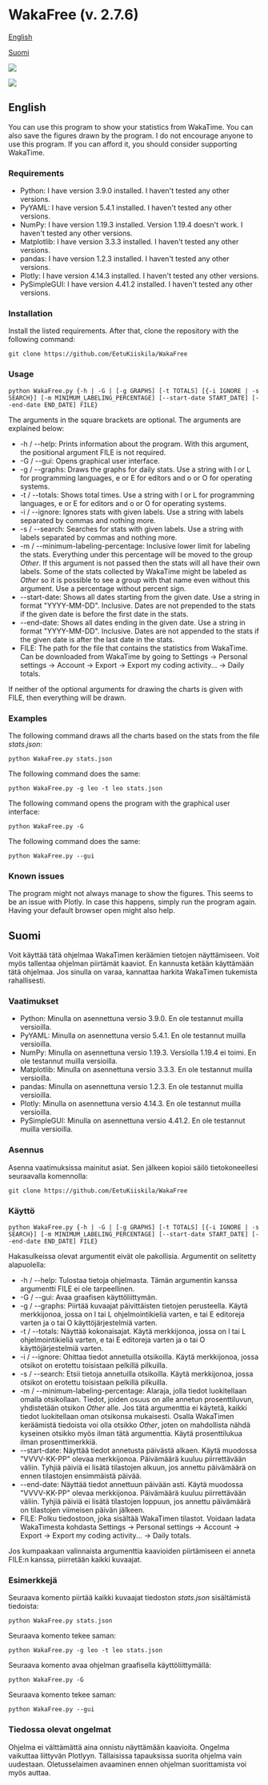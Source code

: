 # WakaFree (v. 2.7.6)

[English](#english)

[Suomi](#suomi)

![](https://i.imgur.com/a1OcuWY.png)

![](https://i.imgur.com/PUW7z5A.png)

## English

You can use this program to show your statistics from WakaTime. You can also save the figures drawn by the program. I do not encourage anyone to use this program. If you can afford it, you should consider supporting WakaTime.

### Requirements

- Python: I have version 3.9.0 installed. I haven't tested any other versions.
- PyYAML: I have version 5.4.1 installed. I haven't tested any other versions.
- NumPy: I have version 1.19.3 installed. Version 1.19.4 doesn't work. I haven't tested any other versions.
- Matplotlib: I have version 3.3.3 installed. I haven't tested any other versions.
- pandas: I have version 1.2.3 installed. I haven't tested any other versions.
- Plotly: I have version 4.14.3 installed. I haven't tested any other versions.
- PySimpleGUI: I have version 4.41.2 installed. I haven't tested any other versions.

### Installation

Install the listed requirements. After that, clone the repository with the following command:

`git clone https://github.com/EetuKiiskila/WakaFree`

### Usage

`python WakaFree.py {-h | -G | [-g GRAPHS] [-t TOTALS] [{-i IGNORE | -s SEARCH}] [-m MINIMUM_LABELING_PERCENTAGE] [--start-date START_DATE] [--end-date END_DATE] FILE}`

The arguments in the square brackets are optional. The arguments are explained below:
- -h / --help: Prints information about the program. With this argument, the positional argument FILE is not required.
- -G / --gui: Opens graphical user interface.
- -g / --graphs: Draws the graphs for daily stats. Use a string with l or L for programming languages, e or E for editors and o or O for operating systems.
- -t / --totals: Shows total times. Use a string with l or L for programming languages, e or E for editors and o or O for operating systems.
- -i / --ignore: Ignores stats with given labels. Use a string with labels separated by commas and nothing more.
- -s / --search: Searches for stats with given labels. Use a string with labels separated by commas and nothing more.
- -m / --minimum-labeling-percentage: Inclusive lower limit for labeling the stats. Everything under this percentage will be moved to the group *Other*. If this argument is not passed then the stats will all have their own labels. Some of the stats collected by WakaTime might be labeled as *Other* so it is possible to see a group with that name even without this argument. Use a percentage without percent sign.
- --start-date: Shows all dates starting from the given date. Use a string in format "YYYY-MM-DD". Inclusive. Dates are not prepended to the stats if the given date is before the first date in the stats.
- --end-date: Shows all dates ending in the given date. Use a string in format "YYYY-MM-DD". Inclusive. Dates are not appended to the stats if the given date is after the last date in the stats.
- FILE: The path for the file that contains the statistics from WakaTime. Can be downloaded from WakaTime by going to Settings &#8594; Personal settings &#8594; Account &#8594; Export &#8594; Export my coding activity... &#8594; Daily totals.

If neither of the optional arguments for drawing the charts is given with FILE, then everything will be drawn.

### Examples

The following command draws all the charts based on the stats from the file *stats.json*:

`python WakaFree.py stats.json`

The following command does the same:

`python WakaFree.py -g leo -t leo stats.json`

The following command opens the program with the graphical user interface:

`python WakaFree.py -G`

The following command does the same:

`python WakaFree.py --gui`

### Known issues

The program might not always manage to show the figures. This seems to be an issue with Plotly. In case this happens, simply run the program again. Having your default browser open might also help.

## Suomi

Voit käyttää tätä ohjelmaa WakaTimen keräämien tietojen näyttämiseen. Voit myös tallentaa ohjelman piirtämät kaaviot. En kannusta ketään käyttämään tätä ohjelmaa. Jos sinulla on varaa, kannattaa harkita WakaTimen tukemista rahallisesti.

### Vaatimukset

- Python: Minulla on asennettuna versio 3.9.0. En ole testannut muilla versioilla.
- PyYAML: Minulla on asennettuna versio 5.4.1. En ole testannut muilla versioilla.
- NumPy: Minulla on asennettuna versio 1.19.3. Versiolla 1.19.4 ei toimi. En ole testannut muilla versioilla.
- Matplotlib: Minulla on asennettuna versio 3.3.3. En ole testannut muilla versioilla.
- pandas: Minulla on asennettuna versio 1.2.3. En ole testannut muilla versioilla.
- Plotly: Minulla on asennettuna versio 4.14.3. En ole testannut muilla versioilla.
- PySimpleGUI: Minulla on asennettuna versio 4.41.2. En ole testannut muilla versioilla.

### Asennus

Asenna vaatimuksissa mainitut asiat. Sen jälkeen kopioi säilö tietokoneellesi seuraavalla komennolla:

`git clone https://github.com/EetuKiiskila/WakaFree`

### Käyttö

`python WakaFree.py {-h | -G | [-g GRAPHS] [-t TOTALS] [{-i IGNORE | -s SEARCH}] [-m MINIMUM_LABELING_PERCENTAGE] [--start-date START_DATE] [--end-date END_DATE] FILE}`

Hakasulkeissa olevat argumentit eivät ole pakollisia. Argumentit on selitetty alapuolella:
- -h / --help: Tulostaa tietoja ohjelmasta. Tämän argumentin kanssa argumentti FILE ei ole tarpeellinen.
- -G / --gui: Avaa graafisen käyttöliittymän.
- -g / --graphs: Piirtää kuvaajat päivittäisten tietojen perusteella. Käytä merkkijonoa, jossa on l tai L ohjelmointikieliä varten, e tai E editoreja varten ja o tai O käyttöjärjestelmiä varten.
- -t / --totals: Näyttää kokonaisajat. Käytä merkkijonoa, jossa on l tai L ohjelmointikieliä varten, e tai E editoreja varten ja o tai O käyttöjärjestelmiä varten.
- -i / --ignore: Ohittaa tiedot annetuilla otsikoilla. Käytä merkkijonoa, jossa otsikot on erotettu toisistaan pelkillä pilkuilla.
- -s / --search: Etsii tietoja annetuilla otsikoilla. Käytä merkkijonoa, jossa otsikot on erotettu toisistaan pelkillä pilkuilla.
- -m / --minimum-labeling-percentage: Alaraja, jolla tiedot luokitellaan omalla otsikollaan. Tiedot, joiden osuus on alle annetun prosenttiluvun, yhdistetään otsikon *Other* alle. Jos tätä argumenttia ei käytetä, kaikki tiedot luokitellaan oman otsikonsa mukaisesti. Osalla WakaTimen keräämistä tiedoista voi olla otsikko *Other*, joten on mahdollista nähdä kyseinen otsikko myös ilman tätä argumenttia. Käytä prosenttilukua ilman prosenttimerkkiä.
- --start-date: Näyttää tiedot annetusta päivästä alkaen. Käytä muodossa "VVVV-KK-PP" olevaa merkkijonoa. Päivämäärä kuuluu piirrettävään väliin. Tyhjiä päiviä ei lisätä tilastojen alkuun, jos annettu päivämäärä on ennen tilastojen ensimmäistä päivää.
- --end-date: Näyttää tiedot annettuun päivään asti. Käytä muodossa "VVVV-KK-PP" olevaa merkkijonoa. Päivämäärä kuuluu piirrettävään väliin. Tyhjiä päiviä ei lisätä tilastojen loppuun, jos annettu päivämäärä on tilastojen viimeisen päivän jälkeen.
- FILE: Polku tiedostoon, joka sisältää WakaTimen tilastot. Voidaan ladata WakaTimesta kohdasta Settings &#8594; Personal settings &#8594; Account &#8594; Export &#8594; Export my coding activity... &#8594; Daily totals.

Jos kumpaakaan valinnaista argumenttia kaavioiden piirtämiseen ei anneta FILE:n kanssa, piirretään kaikki kuvaajat.

### Esimerkkejä

Seuraava komento piirtää kaikki kuvaajat tiedoston *stats.json* sisältämistä tiedoista:

`python WakaFree.py stats.json`

Seuraava komento tekee saman:

`python WakaFree.py -g leo -t leo stats.json`

Seuraava komento avaa ohjelman graafisella käyttöliittymällä:

`python WakaFree.py -G`

Seuraava komento tekee saman:

`python WakaFree.py --gui`

### Tiedossa olevat ongelmat

Ohjelma ei välttämättä aina onnistu näyttämään kaavioita. Ongelma vaikuttaa liittyvän Plotlyyn. Tällaisissa tapauksissa suorita ohjelma vain uudestaan. Oletusselaimen avaaminen ennen ohjelman suorittamista voi myös auttaa.

